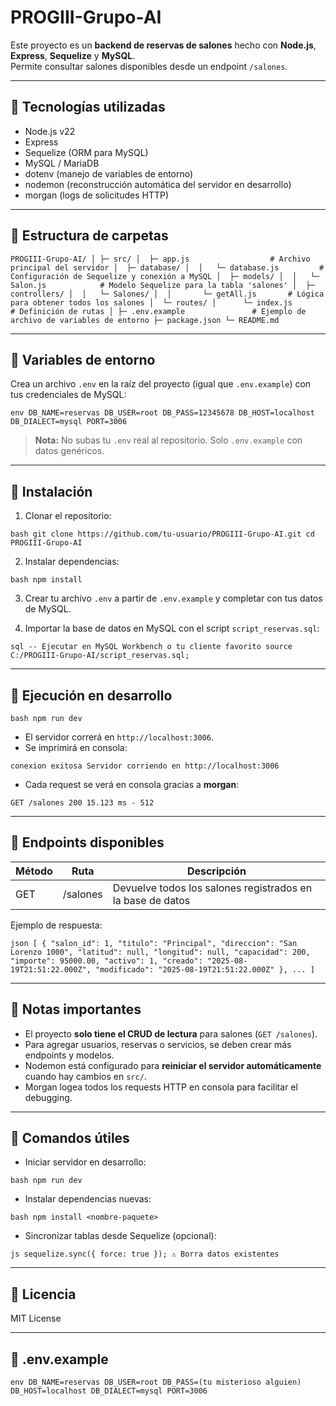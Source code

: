 # PROGIII-Grupo-AI

Este proyecto es un **backend de reservas de salones** hecho con **Node.js**, **Express**, **Sequelize** y **MySQL**.  
Permite consultar salones disponibles desde un endpoint `/salones`.

---

## 🔹 Tecnologías utilizadas

- Node.js v22
- Express
- Sequelize (ORM para MySQL)
- MySQL / MariaDB
- dotenv (manejo de variables de entorno)
- nodemon (reconstrucción automática del servidor en desarrollo)
- morgan (logs de solicitudes HTTP)

---

## 🔹 Estructura de carpetas

`PROGIII-Grupo-AI/
│
├─ src/
│  ├─ app.js                  # Archivo principal del servidor
│  ├─ database/
│  │   └─ database.js         # Configuración de Sequelize y conexión a MySQL
│  ├─ models/
│  │   └─ Salon.js            # Modelo Sequelize para la tabla 'salones'
│  ├─ controllers/
│  │   └─ Salones/
│  │       └─ getAll.js       # Lógica para obtener todos los salones
│  └─ routes/
│      └─ index.js            # Definición de rutas
│
├─ .env.example               # Ejemplo de archivo de variables de entorno
├─ package.json
└─ README.md
`

---

## 🔹 Variables de entorno

Crea un archivo `.env` en la raíz del proyecto (igual que `.env.example`) con tus credenciales de MySQL:

`env
DB_NAME=reservas
DB_USER=root
DB_PASS=12345678
DB_HOST=localhost
DB_DIALECT=mysql
PORT=3006
`

> **Nota:** No subas tu `.env` real al repositorio. Solo `.env.example` con datos genéricos.

---

## 🔹 Instalación

1. Clonar el repositorio:

`bash
git clone https://github.com/tu-usuario/PROGIII-Grupo-AI.git
cd PROGIII-Grupo-AI
`

2. Instalar dependencias:

`bash
npm install
`

3. Crear tu archivo `.env` a partir de `.env.example` y completar con tus datos de MySQL.

4. Importar la base de datos en MySQL con el script `script_reservas.sql`:

`sql
-- Ejecutar en MySQL Workbench o tu cliente favorito
source C:/PROGIII-Grupo-AI/script_reservas.sql;
`

---

## 🔹 Ejecución en desarrollo

`bash
npm run dev
`

- El servidor correrá en `http://localhost:3006`.
- Se imprimirá en consola:

`conexion exitosa
Servidor corriendo en http://localhost:3006
`

- Cada request se verá en consola gracias a **morgan**:

`GET /salones 200 15.123 ms - 512
`

---

## 🔹 Endpoints disponibles

| Método | Ruta     | Descripción                                                |
| ------ | -------- | ---------------------------------------------------------- |
| GET    | /salones | Devuelve todos los salones registrados en la base de datos |

Ejemplo de respuesta:

`json
[
  {
    "salon_id": 1,
    "titulo": "Principal",
    "direccion": "San Lorenzo 1000",
    "latitud": null,
    "longitud": null,
    "capacidad": 200,
    "importe": 95000.00,
    "activo": 1,
    "creado": "2025-08-19T21:51:22.000Z",
    "modificado": "2025-08-19T21:51:22.000Z"
  },
  ...
]
`

---

## 🔹 Notas importantes

- El proyecto **solo tiene el CRUD de lectura** para salones (`GET /salones`).
- Para agregar usuarios, reservas o servicios, se deben crear más endpoints y modelos.
- Nodemon está configurado para **reiniciar el servidor automáticamente** cuando hay cambios en `src/`.
- Morgan logea todos los requests HTTP en consola para facilitar el debugging.

---

## 🔹 Comandos útiles

- Iniciar servidor en desarrollo:

`bash
npm run dev
`

- Instalar dependencias nuevas:

`bash
npm install <nombre-paquete>
`

- Sincronizar tablas desde Sequelize (opcional):

`js
sequelize.sync({ force: true }); ⚠️ Borra datos existentes
`

---

## 🔹 Licencia

MIT License

---

## 🔹 .env.example

`env
DB_NAME=reservas
DB_USER=root
DB_PASS=(tu misterioso alguien)
DB_HOST=localhost
DB_DIALECT=mysql
PORT=3006
`
